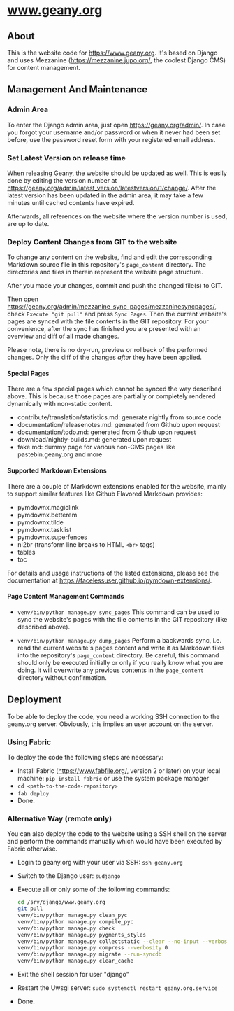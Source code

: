 www.geany.org
=============

## About

This is the website code for <https://www.geany.org>.
It's based on Django and uses Mezzanine (<https://mezzanine.jupo.org/>, the coolest Django CMS)
for content management.


## Management And Maintenance

### Admin Area

To enter the Django admin area, just open <https://geany.org/admin/>.
In case you forgot your username and/or password or when it never had been set before,
use the password reset form with your registered email address.

### Set Latest Version on release time

When releasing Geany, the website should be updated as well.
This is easily done by editing the version number at
<https://geany.org/admin/latest_version/latestversion/1/change/>.
After the latest version has been updated in the admin area, it may take
a few minutes until cached contents have expired.

Afterwards, all references on the website where the version number
is used, are up to date.

### Deploy Content Changes from GIT to the website

To change any content on the website, find and edit the corresponding
Markdown source file in this repository's `page_content` directory.
The directories and files in therein represent the website page structure.

After you made your changes, commit and push the changed file(s) to GIT.

Then open <https://geany.org/admin/mezzanine_sync_pages/mezzaninesyncpages/>,
check `Execute "git pull"` and press `Sync Pages`.
Then the current website's pages are synced with the file contents in the
GIT repository. For your convenience, after the sync has finished you are
presented with an overview and diff of all made changes.

Please note, there is no dry-run, preview or rollback of the performed changes.
Only the diff of the changes *after* they have been applied.

#### Special Pages

There are a few special pages which cannot be synced the way described above.
This is because those pages are partially or completely rendered dynamically
with non-static content.

  * contribute/translation/statistics.md: generate nightly from source code
  * documentation/releasenotes.md: generated from Github upon request
  * documentation/todo.md: generated from Github upon request
  * download/nightly-builds.md: generated upon request
  * fake.md: dummy page for various non-CMS pages like pastebin.geany.org and more

#### Supported Markdown Extensions

There are a couple of Markdown extensions enabled for the website, mainly
to support similar features like Github Flavored Markdown provides:

  * pymdownx.magiclink
  * pymdownx.betterem
  * pymdownx.tilde
  * pymdownx.tasklist
  * pymdownx.superfences
  * nl2br (transform line breaks to HTML `<br>` tags)
  * tables
  * toc

For details and usage instructions of the listed extensions, please see
the documentation at <https://facelessuser.github.io/pymdown-extensions/>.

#### Page Content Management Commands

  * `venv/bin/python manage.py sync_pages`
    This command can be used to sync the website's pages with the
    file contents in the GIT repository (like described above).

  * `venv/bin/python manage.py dump_pages`
    Perform a backwards sync, i.e. read the current website's pages
    content and write it as Markdown files into the repository's
    `page_content` directory.
    Be careful, this command should only be executed initially or
    only if you really know what you are doing.
    It will overwrite any previous contents in the `page_content`
    directory without confirmation.

## Deployment

To be able to deploy the code, you need a working SSH connection
to the geany.org server. Obviously, this implies an user account
on the server.

### Using Fabric

To deploy the code the following steps are necessary:

  * Install Fabric (<https://www.fabfile.org/>, version 2 or later) on your
    local machine: `pip install fabric` or use the system package manager
  * `cd <path-to-the-code-repository>`
  * `fab deploy`
  * Done.

### Alternative Way (remote only)

You can also deploy the code to the website using a SSH shell
on the server and perform the commands manually which would have
been executed by Fabric otherwise.

  * Login to geany.org with your user via SSH: `ssh geany.org`
  * Switch to the Django user: `sudjango`
  * Execute all or only some of the following commands:

      ```sh
      cd /srv/django/www.geany.org
      git pull
      venv/bin/python manage.py clean_pyc
      venv/bin/python manage.py compile_pyc
      venv/bin/python manage.py check
      venv/bin/python manage.py pygments_styles
      venv/bin/python manage.py collectstatic --clear --no-input --verbosity 0
      venv/bin/python manage.py compress --verbosity 0
      venv/bin/python manage.py migrate --run-syncdb
      venv/bin/python manage.py clear_cache
      ```

  * Exit the shell session for user "django"
  * Restart the Uwsgi server: `sudo systemctl restart geany.org.service`
  * Done.
